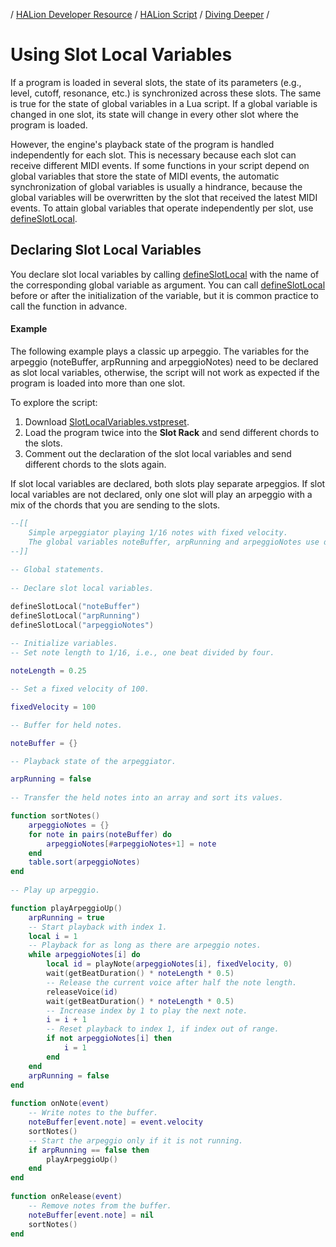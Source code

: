 / [HALion Developer Resource](../../HALion-Developer-Resource.md) / [HALion Script](./HALion-Script.md) / [Diving Deeper](./Diving-Deeper.md) /

# Using Slot Local Variables

If a program is loaded in several slots, the state of its parameters (e.g., level, cutoff, resonance, etc.) is synchronized across these slots. The same is true for the state of global variables in a Lua script. If a global variable is changed in one slot, its state will change in every other slot where the program is loaded.

However, the engine's playback state of the program is handled independently for each slot. This is necessary because each slot can receive different MIDI events. If some functions in your script depend on global variables that store the state of MIDI events, the automatic synchronization of global variables is usually a hindrance, because the global variables will be overwritten by the slot that received the latest MIDI events. To attain global variables that operate independently per slot, use [defineSlotLocal](./defineSlotLocal.md).

## Declaring Slot Local Variables

You declare slot local variables by calling [defineSlotLocal](./defineSlotLocal.md) with the name of the corresponding global variable as argument. You can call [defineSlotLocal](./defineSlotLocal.md) before or after the initialization of the variable, but it is common practice to call the function in advance.

#### Example

The following example plays a classic up arpeggio. The variables for the arpeggio (noteBuffer, arpRunning and arpeggioNotes) need to be declared as slot local variables, otherwise, the script will not work as expected if the program is loaded into more than one slot.

To explore the script:

1. Download [SlotLocalVariables.vstpreset](../vstpresets/SlotLocalVariables.vstpreset).
1. Load the program twice into the **Slot Rack** and send different chords to the slots.
1. Comment out the declaration of the slot local variables and send different chords to the slots again.

If slot local variables are declared, both slots play separate arpeggios. If slot local variables are not declared, only one slot will play an arpeggio with a mix of the chords that you are sending to the slots.

```lua
--[[
    Simple arpeggiator playing 1/16 notes with fixed velocity.
    The global variables noteBuffer, arpRunning and arpeggioNotes use defineSlotLocal.
--]]
 
-- Global statements.
 
-- Declare slot local variables.

defineSlotLocal("noteBuffer")
defineSlotLocal("arpRunning")
defineSlotLocal("arpeggioNotes")
 
-- Initialize variables.
-- Set note length to 1/16, i.e., one beat divided by four.

noteLength = 0.25

-- Set a fixed velocity of 100.

fixedVelocity = 100

-- Buffer for held notes.

noteBuffer = {}

-- Playback state of the arpeggiator.

arpRunning = false
 
-- Transfer the held notes into an array and sort its values.

function sortNotes()
    arpeggioNotes = {}
    for note in pairs(noteBuffer) do
        arpeggioNotes[#arpeggioNotes+1] = note
    end
    table.sort(arpeggioNotes)
end
 
-- Play up arpeggio.

function playArpeggioUp()
    arpRunning = true
    -- Start playback with index 1.
    local i = 1
    -- Playback for as long as there are arpeggio notes.
    while arpeggioNotes[i] do
        local id = playNote(arpeggioNotes[i], fixedVelocity, 0)
        wait(getBeatDuration() * noteLength * 0.5)
        -- Release the current voice after half the note length.
        releaseVoice(id)
        wait(getBeatDuration() * noteLength * 0.5)
        -- Increase index by 1 to play the next note.
        i = i + 1
        -- Reset playback to index 1, if index out of range.
        if not arpeggioNotes[i] then
            i = 1
        end
    end
    arpRunning = false
end
 
function onNote(event)
    -- Write notes to the buffer.
    noteBuffer[event.note] = event.velocity
    sortNotes()
    -- Start the arpeggio only if it is not running.
    if arpRunning == false then
        playArpeggioUp()
    end
end
 
function onRelease(event)
    -- Remove notes from the buffer.
    noteBuffer[event.note] = nil
    sortNotes()
end
```
